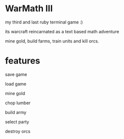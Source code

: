 WarMath III 
===============

my third and last ruby terminal game :)

its warcraft reincarnated as a text based math adventure

mine gold, build farms, train units and kill orcs.

features
========

save game

load game

mine gold

chop lumber

build army

select party

destroy orcs